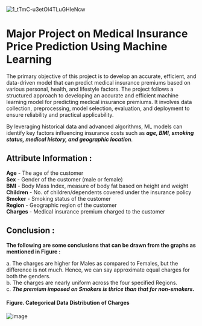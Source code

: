 ![1_tTmC-u3etOl4TLuGHleNcw](https://github.com/user-attachments/assets/f9768157-dcc7-4cfe-8fb8-33641a2c6a94)

# Major Project on Medical Insurance Price Prediction Using Machine Learning

The primary objective of this project is to develop an accurate, efficient, and data-driven model that can predict medical insurance premiums based on various personal, health, and lifestyle factors. The project follows a structured approach to developing an accurate and efficient machine learning model for predicting medical insurance premiums. It involves data collection, preprocessing, model selection, evaluation, and deployment to ensure reliability and practical applicability.

By leveraging historical data and advanced algorithms, ML models can identify key factors influencing insurance costs such as <i>**age, BMI, smoking status, medical history, and geographic location**</i>.

## Attribute Information :

**Age** - The age of the customer<br/>
**Sex** - Gender of the customer (male or female)</br>
**BMI** - Body Mass Index, measure of body fat based on height and weight</br>
**Children** - No. of children/dependents covered under the insurance policy</br>
**Smoker** - Smoking status of the customer</br>
**Region** - Geographic region of the customer</br>
**Charges** - Medical insurance premium charged to the customer</br>

## Conclusion :

**The following are some conclusions that can be drawn from the graphs as mentioned in Figure :** </br>

a. The charges are higher for Males as compared to Females, but the difference is not much. Hence, we can say approximate equal charges for both the genders.</br>
b. The charges are nearly uniform across the four specified Regions.</br>
c. **<i>The premium imposed on Smokers is thrice than that for non-smokers.</i>**</br>


<h4>Figure. Categorical Data Distribution of Charges</h4>

![image](https://github.com/user-attachments/assets/d08b5ba2-10c2-4673-a93c-5f0e503658f8)
